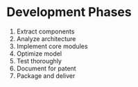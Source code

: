 # Development Phases

1. Extract components
2. Analyze architecture
3. Implement core modules
4. Optimize model
5. Test thoroughly
6. Document for patent
7. Package and deliver

